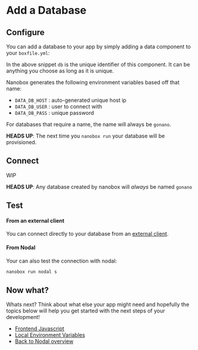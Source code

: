 # Add a Database

## Configure
You can add a database to your app by simply adding a data component to your `boxfile.yml`:

<div class="meta" data-class="snippet" data-optional-components="postgres,mysql,mongo,rethinkdb" ></div>

In the above snippet `db` is the unique identifier of this component. It can be anything you choose as long as it is unique.

Nanobox generates the following environment variables based off that name:

* `DATA_DB_HOST` : auto-generated unique host ip
* `DATA_DB_USER` : user to connect with
* `DATA_DB_PASS` : unique password

For databases that require a name, the name will always be `gonano`.

**HEADS UP**: The next time you `nanobox run` your database will be provisioned.

## Connect
WIP

**HEADS UP**: Any database created by nanobox will *always* be named `gonano`

## Test

#### From an external client
You can connect directly to your database from an <a href="https://docs.nanobox.io/data-management/managing-local-data/" target="\_blank">external client</a>.

#### From Nodal
Your can also test the connection with nodal:

```bash
nanobox run nodal s
```

## Now what?
Whats next? Think about what else your app might need and hopefully the topics below will help you get started with the next steps of your development!

* [Frontend Javascript](/nodejs/nodal/frontend-javascript)
* [Local Environment Variables](/nodejs/nodal/local-evars)
* [Back to Nodal overview](/nodejs/nodal)
